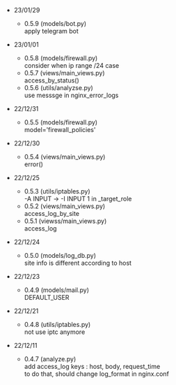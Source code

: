 * 23/01/29
    - 0.5.9 (models/bot.py) <br>
        apply telegram bot <br>

* 23/01/01
    - 0.5.8 (models/firewall.py) <br>
        consider when ip range /24 case <br>
    - 0.5.7 (views/main_views.py) <br>
        access_by_status() <br>
    - 0.5.6 (utils/analyzse.py) <br>
        use messsge in nginx_error_logs <br>

* 22/12/31
    - 0.5.5 (models/firewall.py) <br>
        model='firewall_policies' <br>

* 22/12/30
    - 0.5.4 (views/main_views.py) <br>
        error() <br>

* 22/12/25
    - 0.5.3 (utils/iptables.py) <br>
        -A INPUT -> -I INPUT 1 in _target_role <br>
    - 0.5.2 (views/main_views.py) <br>
        access_log_by_site <br>
    - 0.5.1 (viewss/main_views.py) <br>
        access_log <br>

* 22/12/24
    - 0.5.0 (models/log_db.py) <br>
        site info is different according to host <br>

* 22/12/23
    - 0.4.9 (models/mail.py) <br>
        DEFAULT_USER <br>

* 22/12/21
    - 0.4.8 (utils/iptables.py) <br>
        not use iptc anymore <br>

* 22/12/11
    - 0.4.7 (analyze.py) <br>
        add access_log keys : host, body, request_time <br>
        to do that, should change log_format in nginx.conf <br>